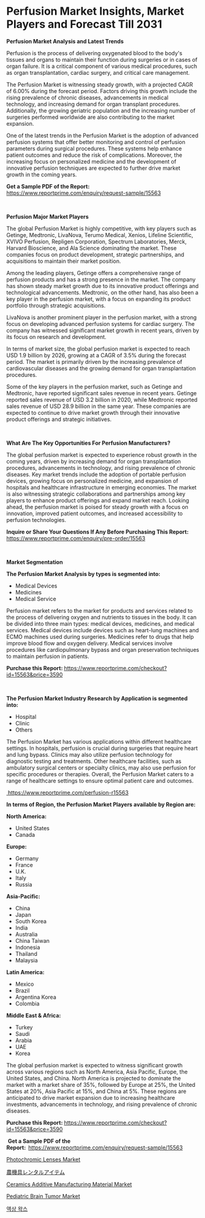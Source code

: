<p><h1>Perfusion Market Insights, Market Players and Forecast Till 2031</h1></p><p><strong>Perfusion Market Analysis and Latest Trends</strong></p>
<p><p>Perfusion is the process of delivering oxygenated blood to the body's tissues and organs to maintain their function during surgeries or in cases of organ failure. It is a critical component of various medical procedures, such as organ transplantation, cardiac surgery, and critical care management.</p><p>The Perfusion Market is witnessing steady growth, with a projected CAGR of 6.00% during the forecast period. Factors driving this growth include the rising prevalence of chronic diseases, advancements in medical technology, and increasing demand for organ transplant procedures. Additionally, the growing geriatric population and the increasing number of surgeries performed worldwide are also contributing to the market expansion.</p><p>One of the latest trends in the Perfusion Market is the adoption of advanced perfusion systems that offer better monitoring and control of perfusion parameters during surgical procedures. These systems help enhance patient outcomes and reduce the risk of complications. Moreover, the increasing focus on personalized medicine and the development of innovative perfusion techniques are expected to further drive market growth in the coming years.</p></p>
<p><strong>Get a Sample PDF of the Report:&nbsp;</strong> <a href="https://www.reportprime.com/enquiry/request-sample/15563">https://www.reportprime.com/enquiry/request-sample/15563</a></p>
<p>&nbsp;</p>
<p><strong>Perfusion Major Market Players</strong></p>
<p><p>The global Perfusion Market is highly competitive, with key players such as Getinge, Medtronic, LivaNova, Terumo Medical, Xenios, Lifeline Scientific, XVIVO Perfusion, Repligen Corporation, Spectrum Laboratories, Merck, Harvard Bioscience, and Ala Science dominating the market. These companies focus on product development, strategic partnerships, and acquisitions to maintain their market position.</p><p>Among the leading players, Getinge offers a comprehensive range of perfusion products and has a strong presence in the market. The company has shown steady market growth due to its innovative product offerings and technological advancements. Medtronic, on the other hand, has also been a key player in the perfusion market, with a focus on expanding its product portfolio through strategic acquisitions.</p><p>LivaNova is another prominent player in the perfusion market, with a strong focus on developing advanced perfusion systems for cardiac surgery. The company has witnessed significant market growth in recent years, driven by its focus on research and development.</p><p>In terms of market size, the global perfusion market is expected to reach USD 1.9 billion by 2026, growing at a CAGR of 3.5% during the forecast period. The market is primarily driven by the increasing prevalence of cardiovascular diseases and the growing demand for organ transplantation procedures.</p><p>Some of the key players in the perfusion market, such as Getinge and Medtronic, have reported significant sales revenue in recent years. Getinge reported sales revenue of USD 3.2 billion in 2020, while Medtronic reported sales revenue of USD 28.9 billion in the same year. These companies are expected to continue to drive market growth through their innovative product offerings and strategic initiatives.</p></p>
<p>&nbsp;</p>
<p><strong>What Are The Key Opportunities For Perfusion Manufacturers?</strong></p>
<p><p>The global perfusion market is expected to experience robust growth in the coming years, driven by increasing demand for organ transplantation procedures, advancements in technology, and rising prevalence of chronic diseases. Key market trends include the adoption of portable perfusion devices, growing focus on personalized medicine, and expansion of hospitals and healthcare infrastructure in emerging economies. The market is also witnessing strategic collaborations and partnerships among key players to enhance product offerings and expand market reach. Looking ahead, the perfusion market is poised for steady growth with a focus on innovation, improved patient outcomes, and increased accessibility to perfusion technologies.</p></p>
<p><strong>Inquire or Share Your Questions If Any Before Purchasing This Report:</strong> <a href="https://www.reportprime.com/enquiry/pre-order/15563">https://www.reportprime.com/enquiry/pre-order/15563</a></p>
<p>&nbsp;</p>
<p><strong>Market Segmentation</strong></p>
<p><strong>The Perfusion Market Analysis by types is segmented into:</strong></p>
<p><ul><li>Medical Devices</li><li>Medicines</li><li>Medical Service</li></ul></p>
<p><p>Perfusion market refers to the market for products and services related to the process of delivering oxygen and nutrients to tissues in the body. It can be divided into three main types: medical devices, medicines, and medical services. Medical devices include devices such as heart-lung machines and ECMO machines used during surgeries. Medicines refer to drugs that help improve blood flow and oxygen delivery. Medical services involve procedures like cardiopulmonary bypass and organ preservation techniques to maintain perfusion in patients.</p></p>
<p><strong>Purchase this Report:&nbsp;</strong><a href="https://www.reportprime.com/checkout?id=15563&price=3590">https://www.reportprime.com/checkout?id=15563&price=3590</a></p>
<p>&nbsp;</p>
<p><strong>The Perfusion Market Industry Research by Application is segmented into:</strong></p>
<p><ul><li>Hospital</li><li>Clinic</li><li>Others</li></ul></p>
<p><p>The Perfusion Market has various applications within different healthcare settings. In hospitals, perfusion is crucial during surgeries that require heart and lung bypass. Clinics may also utilize perfusion technology for diagnostic testing and treatments. Other healthcare facilities, such as ambulatory surgical centers or specialty clinics, may also use perfusion for specific procedures or therapies. Overall, the Perfusion Market caters to a range of healthcare settings to ensure optimal patient care and outcomes.</p></p>
<p><a href="https://www.reportprime.com/perfusion-r15563">&nbsp;https://www.reportprime.com/perfusion-r15563</a></p>
<p><strong>In terms of Region, the Perfusion Market Players available by Region are:</strong></p>
<p>
    <p> <strong> North America: </strong>
        <ul>
            <li>United States</li>
            <li>Canada</li>
        </ul>
        </p> 
    <p> <strong> Europe: </strong>
        <ul>
            <li>Germany</li>
            <li>France</li>
            <li>U.K.</li>
            <li>Italy</li>
            <li>Russia</li>
        </ul>
        </p> 
    <p> <strong> Asia-Pacific: </strong>
        <ul>
            <li>China</li>
            <li>Japan</li>
            <li>South Korea</li>
            <li>India</li>
            <li>Australia</li>
            <li>China Taiwan</li>
            <li>Indonesia</li>
            <li>Thailand</li>
            <li>Malaysia</li>
        </ul>
        </p> 
    <p> <strong> Latin America: </strong>
        <ul>
            <li>Mexico</li>
            <li>Brazil</li>
            <li>Argentina Korea</li>
            <li>Colombia</li>
        </ul>
        </p> 
    <p> <strong> Middle East & Africa: </strong>
        <ul>
            <li>Turkey</li>
            <li>Saudi</li>
            <li>Arabia</li>
            <li>UAE</li>
            <li>Korea</li>
        </ul>
    </p>
    </p>
<p><p>The global perfusion market is expected to witness significant growth across various regions such as North America, Asia Pacific, Europe, the United States, and China. North America is projected to dominate the market with a market share of 35%, followed by Europe at 25%, the United States at 20%, Asia Pacific at 15%, and China at 5%. These regions are anticipated to drive market expansion due to increasing healthcare investments, advancements in technology, and rising prevalence of chronic diseases.</p></p>
<p><strong>Purchase this Report: </strong><a href="https://www.reportprime.com/checkout?id=15563&price=3590">https://www.reportprime.com/checkout?id=15563&price=3590</a></p>
<p>&nbsp;<strong>Get a Sample PDF of the Report:&nbsp;&nbsp;</strong><a href="https://www.reportprime.com/enquiry/request-sample/15563">https://www.reportprime.com/enquiry/request-sample/15563</a></p>
<p><strong></strong></p>
<p><p><a href="https://issuu.com/reportprime-2/docs/photochromic-lenses-market-size-2030.pptx">Photochromic Lenses Market</a></p><p><a href="https://github.com/RudySimonis2023/Market-Research-Report-List-1/blob/main/495910481812.md">農機具レンタルアイテム</a></p><p><a href="https://www.linkedin.com/pulse/ceramics-additive-manufacturing-material-market-insights-glhce">Ceramics Additive Manufacturing Material Market</a></p><p><a href="https://github.com/DeonteStanton2023/Market-Research-Report-List-1/blob/main/pediatric-brain-tumor-market.md">Pediatric Brain Tumor Market</a></p><p><a href="https://github.com/JosefaRice/Market-Research-Report-List-1/blob/main/248391176214.md">액상 왁스</a></p></p>